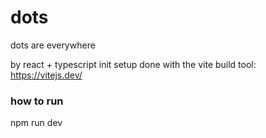 # dots
dots are everywhere

by react + typescript 
init setup done with the vite build tool: https://vitejs.dev/

### how to run
npm run dev


